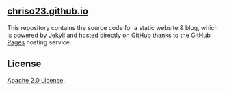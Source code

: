 [chriso23.github.io](https://chriso23.github.com)
---------------------

This repository contains the source code for a static website & blog, which is powered by [Jekyll](https://jekyllrb.com/) and hosted directly on [GitHub](https://github.com) thanks to the [GitHub Pages](https://pages.github.com) hosting service.

License
-------
[Apache 2.0 License](https://github.com/chrisoung/chrisoung.github.io/blob/master/License).
